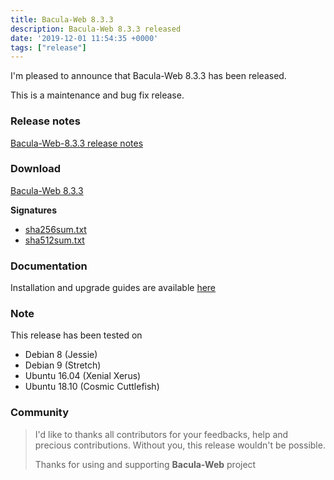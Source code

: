 ```yaml
---
title: Bacula-Web 8.3.3
description: Bacula-Web 8.3.3 released
date: '2019-12-01 11:54:35 +0000'
tags: ["release"]
---
```


I'm pleased to announce that Bacula-Web 8.3.3 has been released.

This is a maintenance and bug fix release.

<!--more-->

### Release notes

[Bacula-Web-8.3.3 release notes](https://github.com/bacula-web/bacula-web/releases/tag/v8.3.3)

### Download

[Bacula-Web 8.3.3](https://github.com/bacula-web/bacula-web/releases/download/v8.3.3/bacula-web-8.3.3.tgz)

**Signatures**

- [sha256sum.txt](https://github.com/bacula-web/bacula-web/releases/download/v8.3.3/sha256sum.txt)
- [sha512sum.txt](https://github.com/bacula-web/bacula-web/releases/download/v8.3.3/sha512sum.txt)

### Documentation

Installation and upgrade guides are available [here](https://docs.bacula-web.org/en/latest/)

### Note

This release has been tested on

- Debian 8 (Jessie)
- Debian 9 (Stretch)
- Ubuntu 16.04 (Xenial Xerus)
- Ubuntu 18.10 (Cosmic Cuttlefish)

### Community

> I'd like to thanks all contributors for your feedbacks, help and precious contributions.
> Without you, this release wouldn't be possible.
>
> Thanks for using and supporting **Bacula-Web** project
